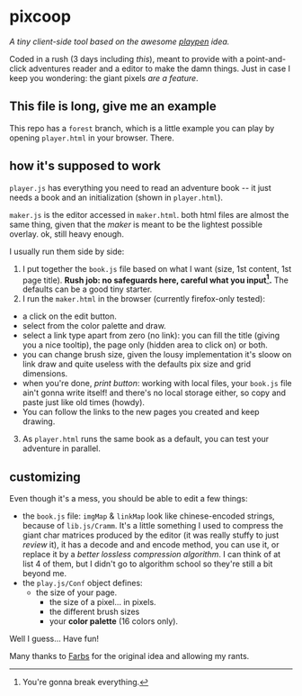 # pixcoop
*A tiny client-side tool based on the awesome [playpen](http://playpen.farbs.org) idea.*

Coded in a rush (3 days including *this*), meant to provide with a point-and-click adventures reader and
a editor to make the damn things. Just in case I keep you wondering: the giant
pixels *are a feature*.

## This file is long, give me an example

This repo has a `forest` branch, which is a little example you can play by
opening `player.html` in your browser. There.

## how it's supposed to work

`player.js` has everything you need to read an adventure book -- it just needs
a book and an initialization (shown in `player.html`).

`maker.js` is the editor accessed in `maker.html`. both html files are almost
the same thing, given that the *maker* is meant to be the lightest possible
overlay. ok, still heavy enough.

I usually run them side by side:

1. I put together the `book.js` file based on what I want (size, 1st content,
  1st page title). **Rush job: no safeguards here, careful what you input[^1].** The defaults can be a good tiny starter.
2. I run the `maker.html` in the browser (currently firefox-only tested):
  * a click on the edit button.
  * select from the color palette and draw.
  * select a link type apart from zero (no link): you can fill the title
    (giving you a nice tooltip), the page only (hidden area to click on) or
    both.
  * you can change brush size, given the lousy implementation it's sloow on link
    draw and quite useless with the defaults pix size and grid dimensions.
  * when you're done, *print button*: working with local files, your `book.js`
    file ain't gonna write itself! and there's no local storage either, so copy
    and paste just like old times (howdy).
  * You can follow the links to the new pages you created and keep drawing.
3. As `player.html` runs the same book as a default, you can test your adventure
  in parallel.

## customizing

Even though it's a mess, you should be able to edit a few things:

* the `book.js` file: `imgMap` & `linkMap` look like chinese-encoded strings,
  because of `lib.js/Cramm`. It's a little something I used to compress the giant char
  matrices produced by the editor (it was really stuffy to just *review* it), it has a decode and and encode method, you
  can use it, or replace it by a *better lossless compression algorithm*. I can
  think of at list 4 of them, but I didn't go to algorithm school so they're
  still a bit beyond me.
* the `play.js/Conf` object defines:
  * the size of your page.
	*  the size of a pixel... in pixels.
	* the different brush sizes
	* your **color palette** (16 colors only).

Well I guess... Have fun!

Many thanks to [Farbs](http://farbs.org/) for the original idea and allowing my rants.

[^1]: You're gonna break everything.
